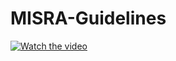 # MISRA-Guidelines
[![Watch the video](https://img.youtube.com/vi/xRJo3KUw5rk/0.jpg)](https://youtube.com/shorts/xRJo3KUw5rk)
